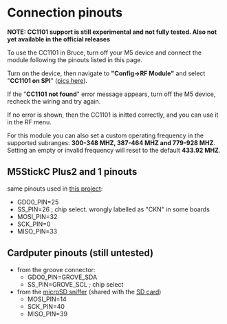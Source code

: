 # Connection pinouts

**NOTE: CC1101 support is still experimental and not fully tested. Also not yet available in the official releases**

To use the CC1101 in Bruce, turn off your M5 device and connect the module following the pinouts listed in this page.

Turn on the device, then navigate to **"Config->RF Module"** and select "**CC1101 on SPI**" ([pics here](https://github.com/pr3y/Bruce/pull/148)).

If the "**CC1101 not found**" error message appears, turn off the M5 device, recheck the wiring and try again.

If no error is shown, then the CC1101 is initted correctly, and you can use it in the RF menu.

For this module you can also set a custom operating frequency in the supported subranges: **300-348 MHZ, 387-464 MHZ and 779-928 MHZ**. Setting an empty or invalid frequency will reset to the default **433.92 MHZ**.

## M5StickC Plus2 and 1 pinouts

same pinouts used in [this project](https://github.com/bmorcelli/io433):

 - GDO0_PIN=25
 - SS_PIN=26  ; chip select. wrongly labelled as "CKN" in some boards
 - MOSI_PIN=32
 - SCK_PIN=0
 - MISO_PIN=33

## Cardputer pinouts (still untested)

- from the groove connector:
  - GDO0_PIN=GROVE_SDA
  - SS_PIN=GROVE_SCL  ; chip select
- from the [microSD sniffer](https://www.sparkfun.com/products/9419) (shared with the [SD card](https://docs.m5stack.com/en/core/Cardputer))
  - MOSI_PIN=14
  - SCK_PIN=40
  - MISO_PIN=39



